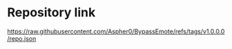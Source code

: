 # Repository link
https://raw.githubusercontent.com/Aspher0/BypassEmote/refs/tags/v1.0.0.0/repo.json